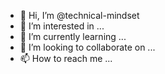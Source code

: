 - 👋 Hi, I’m @technical-mindset
- 👀 I’m interested in ...
- 🌱 I’m currently learning ...
- 💞️ I’m looking to collaborate on ...
- 📫 How to reach me ...

<!---
technical-mindset/technical-mindset is a ✨ special ✨ repository because its `README.md` (this file) appears on your GitHub profile.
You can click the Preview link to take a look at your changes.
--->
